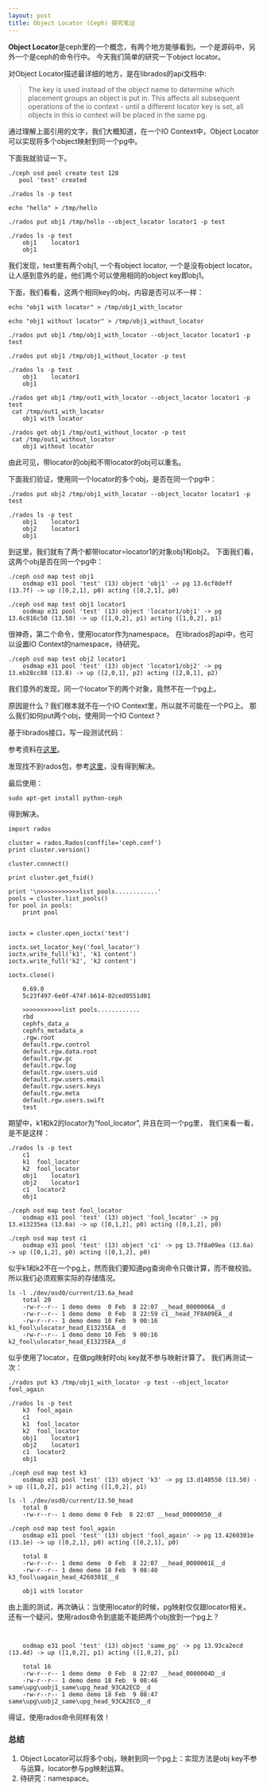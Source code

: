```yaml
---
layout: post
title: Object Locator (Ceph) 探究笔记
---
```


**Object Locator**是ceph里的一个概念，有两个地方能够看到。一个是源码中，另外一个是ceph的命令行中。
今天我们简单的研究一下object locator。

对Object Locator描述最详细的地方，是在librados的api文档中:

> The key is used instead of the object name to determine which placement groups an object is put in. This affects all subsequent operations of the io context - until a different locator key is set, all objects in this io context will be placed in the same pg.

通过理解上面引用的文字，我们大概知道，在一个IO Context中，Object Locator可以实现将多个object映射到同一个pg中。

下面我就验证一下。

```
./ceph osd pool create test 128
   pool 'test' created
```
```
./rados ls -p test
```

```
echo "hello" > /tmp/hello
```

```
./rados put obj1 /tmp/hello --object_locator locator1 -p test
```

```
./rados ls -p test
    obj1	locator1
    obj1
```
我们发现，test里有两个obj1, 一个有object locator, 一个是没有object locator。
让人感到意外的是，他们两个可以使用相同的object key即obj1。


下面，我们看看，这两个相同key的obj，内容是否可以不一样：


```
echo "obj1 with locator" > /tmp/obj1_with_locator
```

```
echo "obj1 without locator" > /tmp/obj1_without_locator
```

```
./rados put obj1 /tmp/obj1_with_locator --object_locator locator1 -p test
```

```
./rados put obj1 /tmp/obj1_without_locator -p test
```

```
./rados ls -p test
    obj1	locator1
    obj1
```

```
./rados get obj1 /tmp/out1_with_locator --object_locator locator1 -p test
 cat /tmp/out1_with_locator
    obj1 with locator

```

```
./rados get obj1 /tmp/out1_without_locator -p test
 cat /tmp/out1_without_locator
    obj1 without locator
```

由此可见，带locator的obj和不带locator的obj可以重名。

下面我们验证，使用同一个locator的多个obj，是否在同一个pg中：


```
./rados put obj2 /tmp/obj1_with_locator --object_locator locator1 -p test
```

```
./rados ls -p test
    obj1	locator1
    obj2	locator1
    obj1
```
到这里，我们就有了两个都带locator=locator1的对象obj1和obj2。
下面我们看，这两个obj是否在同一个pg中：


```
./ceph osd map test obj1 
    osdmap e31 pool 'test' (13) object 'obj1' -> pg 13.6cf8deff (13.7f) -> up ([0,2,1], p0) acting ([0,2,1], p0)

```

```
./ceph osd map test obj1 locator1
    osdmap e31 pool 'test' (13) object 'locator1/obj1' -> pg 13.6c816c50 (13.50) -> up ([1,0,2], p1) acting ([1,0,2], p1)

```
很神奇，第二个命令，使用locator作为namespace。
在librados的api中，也可以设置IO Context的namespace，待研究。


```
./ceph osd map test obj2 locator1
    osdmap e31 pool 'test' (13) object 'locator1/obj2' -> pg 13.eb28cc88 (13.8) -> up ([2,0,1], p2) acting ([2,0,1], p2)
```

我们意外的发现，同一个locator下的两个对象，竟然不在一个pg上。

原因是什么？我们根本就不在一个IO Context里，所以就不可能在一个PG上。
那么我们如何put两个obj，使用同一个IO Context？

基于librados接口，写一段测试代码：

参考资料在[这里](http://docs.ceph.com/docs/master/rados/api/python/)。

发现找不到rados包，参考[这里](https://my.oschina.net/u/2460844/blog/532755)，没有得到解决。

最后使用：
```
sudo apt-get install python-ceph
```
得到解决。


```
import rados

cluster = rados.Rados(conffile='ceph.conf')
print cluster.version()

cluster.connect()

print cluster.get_fsid()

print '\n>>>>>>>>>>>list pools............'
pools = cluster.list_pools()
for pool in pools:
    print pool
    
    
ioctx = cluster.open_ioctx('test')

ioctx.set_locator_key('fool_locator')
ioctx.write_full('k1', 'k1 content')
ioctx.write_full('k2', 'k2 content')

ioctx.close()
    
    0.69.0
    5c23f497-6e0f-474f-b614-02ced0551d81
    
    >>>>>>>>>>>list pools............
    rbd
    cephfs_data_a
    cephfs_metadata_a
    .rgw.root
    default.rgw.control
    default.rgw.data.root
    default.rgw.gc
    default.rgw.log
    default.rgw.users.uid
    default.rgw.users.email
    default.rgw.users.keys
    default.rgw.meta
    default.rgw.users.swift
    test

```
期望中，k1和k2的locator为“fool_locator”, 并且在同一个pg里，
我们来看一看，是不是这样：


```
./rados ls -p test
    c1
    k1	fool_locator
    k2	fool_locator
    obj1	locator1
    obj2	locator1
    c1	locator2
    obj1
```

```
./ceph osd map test fool_locator
    osdmap e31 pool 'test' (13) object 'fool_locator' -> pg 13.e13235ea (13.6a) -> up ([0,1,2], p0) acting ([0,1,2], p0)

```

```
./ceph osd map test c1
    osdmap e31 pool 'test' (13) object 'c1' -> pg 13.7f8a09ea (13.6a) -> up ([0,1,2], p0) acting ([0,1,2], p0)
```

似乎k1和k2不在一个pg上，然而我们要知道pg查询命令只做计算，而不做校验。
所以我们必须观察实际的存储情况。

```
ls -l ./dev/osd0/current/13.6a_head
    total 20
    -rw-r--r-- 1 demo demo  0 Feb  8 22:07 __head_0000006A__d
    -rw-r--r-- 1 demo demo  0 Feb  8 22:59 c1__head_7F8A09EA__d
    -rw-r--r-- 1 demo demo 10 Feb  9 00:16 k1_fool\ulocator_head_E13235EA__d
    -rw-r--r-- 1 demo demo 10 Feb  9 00:16 k2_fool\ulocator_head_E13235EA__d

```
似乎使用了locator，在做pg映射时obj key就不参与映射计算了。
我们再测试一次：

```
./rados put k3 /tmp/obj1_with_locator -p test --object_locator fool_again
```

```
./rados ls -p test
    k3	fool_again
    c1
    k1	fool_locator
    k2	fool_locator
    obj1	locator1
    obj2	locator1
    c1	locator2
    obj1
```

```
./ceph osd map test k3
    osdmap e31 pool 'test' (13) object 'k3' -> pg 13.d140550 (13.50) -> up ([1,0,2], p1) acting ([1,0,2], p1)

```

```
ls -l ./dev/osd0/current/13.50_head
    total 0
    -rw-r--r-- 1 demo demo 0 Feb  8 22:07 __head_00000050__d
```

```
./ceph osd map test fool_again
    osdmap e31 pool 'test' (13) object 'fool_again' -> pg 13.4260301e (13.1e) -> up ([0,2,1], p0) acting ([0,2,1], p0)

```
```
    total 8
    -rw-r--r-- 1 demo demo  0 Feb  8 22:07 __head_0000001E__d
    -rw-r--r-- 1 demo demo 18 Feb  9 08:40 k3_fool\uagain_head_4260301E__d
```

```
    obj1 with locator
```
由上面的测试，再次确认：当使用locator的时候，pg映射仅仅跟locator相关。
还有一个疑问，使用rados命令到底能不能把两个obj放到一个pg上？


```
```

```
```

```
    osdmap e31 pool 'test' (13) object 'same_pg' -> pg 13.93ca2ecd (13.4d) -> up ([1,0,2], p1) acting ([1,0,2], p1)
```

```
    total 16
    -rw-r--r-- 1 demo demo  0 Feb  8 22:07 __head_0000004D__d
    -rw-r--r-- 1 demo demo 18 Feb  9 08:46 same\upg\uobj1_same\upg_head_93CA2ECD__d
    -rw-r--r-- 1 demo demo 18 Feb  9 08:47 same\upg\uobj2_same\upg_head_93CA2ECD__d
```
得证，使用rados命令同样有效！

### 总结
1. Object Locator可以将多个obj，映射到同一个pg上：实现方法是obj key不参与运算，locator参与pg映射运算。
2. 待研究：namespace。
